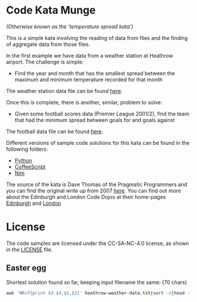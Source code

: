 # Code Kata Munge

_(Otherwise known as the 'temperature spread kata')_

This is a simple kata involving the reading of data from files and the finding of aggregate data from those files.

In the first example we have data from a weather station at Heathrow airport. The challenge is simple:

* Find the year and month that has the smallest spread between the maximum and minimum temperature recorded for that month

The weather station data file can be found [here](heathrow-weather-data.txt).

Once this is complete, there is another, similar, problem to solve:

* Given some football scores data (Premier League 2001/2), find the team that had the minimum spread between goals for and goals against

The football data file can be found [here](football.dat).

Different versions of sample code solutions for this kata can be found in the following folders:

* [Python](/python)
* [CoffeeScript](/coffee)
* [Nim](/nim)

The source of the kata is Dave Thomas of the Pragmatic Programmers and you can find the original write up from 2007 [here](http://codekata.com/kata/kata04-data-munging/). You can find out more about the Edinburgh and London Code Dojos at their home-pages  [Edinburgh](http://www.meetup.com/Edinburgh-Code-Dojo/) and [London](http://www.meetup.com/London-Code-Dojo/)

# License
The code samples are licensed under the CC-SA-NC-4.0 license, as shown in the [LICENSE](/LICENSE) file.

## Easter egg

Shortest solution found so far, keeping input filename the same: (70 chars)

```bash
awk 'NR>7{print $3-$4,$1,$2}' heathrow-weather-data.txt|sort -n|head -1
```
